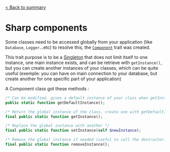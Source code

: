 [< Back to summary](./101_sharp.md)

# Sharp components

Some classes need to be accessed globally from your application (like `Database`, `Logger`...etc)
to resolve this, the [`Component`](../Classes/Core/Component.php) trait was created.

This trait purpose is to be a [Singleton](https://en.wikipedia.org/wiki/Singleton_pattern) that
does not limit itself to one instance, one main instance exists, and can be retrieve with `getInstance()`,
but you can create another instances of your classes, which can be quite useful (exemple: you can have on main
connection to your database, but create another for one specific part of your application)

A Component class got these methods :

```php
/* Can be modified, gives a default instance of your class when getInstance is called the first time */
public static function getDefaultInstance();

/* Return the global instance of the class, create one with getDefaultInstance if needed */
final public static function getInstance();

/* Replace the global instance with another */
final public static function setInstance(self $newInstance);

/* Remove the global instance if needed (useful to call the destructor) */
final public static function removeInstance();
```